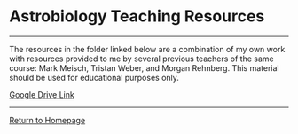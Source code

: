# Astrobiology Teaching Resources
------
The resources in the folder linked below are a combination of my own work with resources provided to me by several previous teachers of the same course: Mark Meisch, Tristan Weber, and Morgan Rehnberg.  This material should be used for educational purposes only.   

[Google Drive Link](https://drive.google.com/drive/folders/1GcJqJjrXIc5apIymZN2GQ2eZtEiH_SKD?usp=sharing)

------
[Return to Homepage](https://dgole.github.io)
